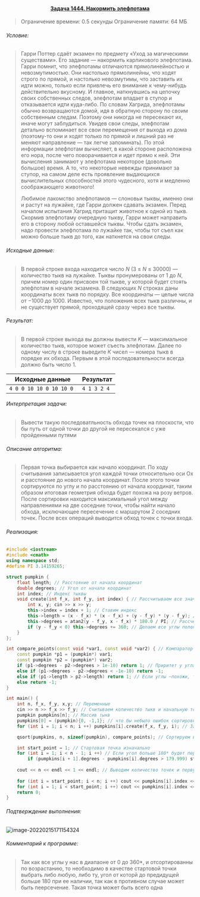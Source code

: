 #### <div align="center"> [Задача 1444. Накормить элефпотама](https://acm.timus.ru/problem.aspx?space=1&num=1444) </div>

>Ограничение времени: 0.5 секунды
>Ограничение памяти: 64 МБ

###### Условие:

> Гарри Поттер сдаёт экзамен по предмету «Уход за магическими существами». Его задание — накормить карликового элефпотама. Гарри помнит, что элефпотамы отличаются прямолинейностью и невозмутимостью. Они настолько прямолинейны, что ходят строго по прямой, и настолько невозмутимы, что заставить их идти можно, только если привлечь его внимание к чему-нибудь действительно вкусному. И главное, наткнувшись на цепочку своих собственных следов, элефпотам впадает в ступор и отказывается идти куда-либо. По словам Хагрида, элефпотамы обычно возвращаются домой, идя в обратную сторону по своим собственным следам. Поэтому они никогда не пересекают их, иначе могут заблудиться. Увидев свои следы, элефпотам детально вспоминает все свои перемещения от выхода из дома (поэтому-то они и ходят только по прямой и лишний раз не меняют направление — так легче запоминать). По этой информации элефпотам вычисляет, в какой стороне расположена его нора, после чего поворачивается и идет прямо к ней. Эти вычисления занимают у элефпотама некоторое (довольно большое) время. А то, что некоторые невежды принимают за ступор, на самом деле есть проявление выдающихся вычислительных способностей этого чудесного, хотя и медленно соображающего животного!
>
> Любимое лакомство элефпотамов — слоновьи тыквы, именно они и растут на лужайке, где Гарри должен сдавать экзамен. Перед началом испытания Хагрид притащит животное к одной из тыкв. Скормив элефпотаму очередную тыкву, Гарри может направить его в сторону любой оставшейся тыквы. Чтобы сдать экзамен, надо провести элефпотама по лужайке так, чтобы тот съел как можно больше тыкв до того, как наткнется на свои следы.

###### Исходные данные:

> В первой строке входа находится число *N* (3 ≤ *N* ≤ 30000) — количество тыкв на лужайке. Тыквы пронумерованы от 1 до *N*, причем номер один присвоен той тыкве, у которой будет стоять элефпотам в начале экзамена. В следующих *N* строках даны координаты всех тыкв по порядку. Все координаты — целые числа от −1000 до 1000. Известно, что положения всех тыкв различны, и не существует прямой, проходящей сразу через все тыквы.

###### Результат:

> В первой строке выхода вы должны вывести *K* — максимальное количество тыкв, которое может съесть элефпотам. Далее по одному числу в строке выведите *K* чисел — номера тыкв в порядке их обхода. Первым в этой последовательности всегда должно быть число 1.

| Исходные данные          | Результат   |
| ------------------------ | ----------- |
| `4 0 0 10 10 0 10 10 0 ` | `4 1 3 2 4` |

###### Интерпретация задачи:

>  Вывести такую последоватльность обхода точек на плоскости, что бы путь от одной точки до другой не пересекался с уже пройденными путями

###### Описание алгоритма:

>  Первая точка выбирается как начало координат. По ходу считывания записывается угол каждой точки относительно оси Ox и расстояние до нового начала координат. После этого точки сортируются по углу и по расстоянию от начала координат, таким образом итоговая геометрия обхода будет похожа на розу ветров. После сортировки находится максимальный угол между направлениями на две соседние точки, чтобы найти начало обхода, исключающее пересечение с маршрутом 2 соседних точек. После всех операций выводится обход точек с точки входа.

###### Реализация:

```cpp
#include <iostream>
#include <cmath>
using namespace std;
#define PI 3.14159265;

struct pumpkin {
    float length; // Расстояние от начала координат
    double degrees; // Угол от начала координат
    int index; // Индекс тыквы
    void create(int f_x, int f_y, int index) { // Рассчитываем все значения относительно начала координат
        int x, y; cin >> x >> y;
        this->index = index + 1; // Ставим индекс
        this->length = (x - f_x) * (x - f_x) + (y - f_y) * (y - f_y); // Славься, Пифагор
        this->degrees = atan2(y - f_y, x - f_x) * 180.0 / PI; // Рассчет угла
        if (y - f_y < 0) this->degrees += 360; // Делаем все углы положительными
    }
};

int compare_points(const void *var1, const void *var2) { // Компаратор для sort
    const pumpkin *p1 = (pumpkin*) var1;
    const pumpkin *p2 = (pumpkin*) var2;
    if (p1->degrees - p2->degrees > 1e-10) return 1; // Приритет у угла
    else if (p1->degrees - p2->degrees < -1e-10) return -1;
    else if (p1->length > p2->length) return 1; // Если углы ~похожи, то сравниваем координаты
    else return -1;
}

int main() {
    int n, f_x, f_y, x,y; // Переменные
    cin >> n >> f_x >> f_y; // Считываем количество тыкв и начальную точку
    pumpkin pumpkins[n]; // Массив тыкв
    pumpkins[0] = (pumpkin){0, -1,1}; // что бы небыло ошибок сортировки, тк
    for (int i = 1; i < n; i ++) pumpkins[i].create(f_x, f_y, i); // Заполняем массив тыкв

    qsort(pumpkins, n, sizeof(pumpkin), compare_points); // Сортируем вектора по углам и длинам

    int start_point = 1; // Стартовая точка изначально
    for (int i = 1; i < n - 1; i ++) // Если угол больше 180* будет пересечеение путей
        if (pumpkins[i + 1].degrees - pumpkins[i].degrees > 179.999) start_point = i+1;
    
    cout << n << endl << 1 << endl; // Выводим количество точек и первую точку (всегда 1)
    
    for (int i = start_point; i < n; i ++) cout << pumpkins[i].index << endl; // Организуем вывод значений по кругу
    for (int i = 1; i < start_point; i ++) cout << pumpkins[i].index << endl; // Относительно точки входа
    return 0;
}
```

###### Подтверждение выполнения:

![image-20220215171154324](C:\Users\User\AppData\Roaming\Typora\typora-user-images\image-20220215171154324.png)

###### Комментарий к программе:

> Так как все углы у нас в диапаоне от 0 до 360*, и отсортированны по возрастанию, то необходимо в качестве стартовой точки выбрать либо любую, либо ту, угол от которй до предидущей больше 180 при ее наличии, так как в противном случае может быть пеерсечение. Такая точка может быть всего одна
